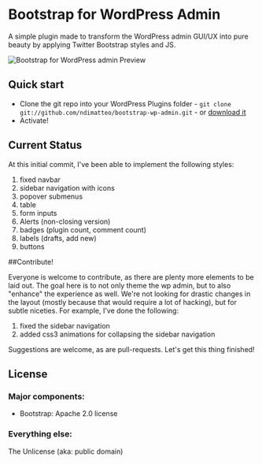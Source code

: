 # Bootstrap for WordPress Admin

A simple plugin made to transform the WordPress admin GUI/UX into pure beauty by applying Twitter Bootstrap styles and JS.

![Bootstrap for WordPress admin Preview](http://nickdimatteo.com/bootstrap-preview.png "Preview")

## Quick start

* Clone the git repo into your WordPress Plugins folder - `git clone git://github.com/ndimatteo/bootstrap-wp-admin.git` - or [download it](https://github.com/ndimatteo/bootstrap-wp-admin/zipball/master)
* Activate!

## Current Status

At this initial commit, I've been able to implement the following styles:

1. fixed navbar
2. sidebar navigation with icons
3. popover submenus
3. table
4. form inputs
5. Alerts (non-closing version)
6. badges (plugin count, comment count)
7. labels (drafts, add new)
8. buttons

##Contribute!

Everyone is welcome to contribute, as there are plenty more elements to be laid out. The goal here is to not only theme the wp admin, but to also "enhance" the experience as well. We're not looking for drastic changes in the layout (mostly because that would require a lot of hacking), but for subtle niceties. For example, I've done the following:

1. fixed the sidebar navigation
2. added css3 animations for collapsing the sidebar navigation

Suggestions are welcome, as are pull-requests. Let's get this thing finished!

## License

### Major components:

* Bootstrap: Apache 2.0 license

### Everything else:

The Unlicense (aka: public domain)